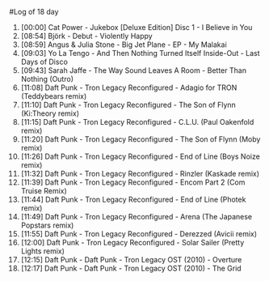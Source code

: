 #Log of 18 day

1. [00:00] Cat Power - Jukebox [Deluxe Edition] Disc 1 - I Believe in You
1. [08:54] Björk - Debut - Violently Happy
1. [08:59] Angus & Julia Stone - Big Jet Plane - EP - My Malakai
1. [09:03] Yo La Tengo - And Then Nothing Turned Itself Inside-Out - Last Days of Disco
1. [09:43] Sarah Jaffe - The Way Sound Leaves A Room - Better Than Nothing (Outro)
1. [11:08] Daft Punk - Tron Legacy Reconfigured - Adagio for TRON (Teddybears remix)
1. [11:10] Daft Punk - Tron Legacy Reconfigured - The Son of Flynn (Ki:Theory remix)
1. [11:15] Daft Punk - Tron Legacy Reconfigured - C.L.U. (Paul Oakenfold remix)
1. [11:20] Daft Punk - Tron Legacy Reconfigured - The Son of Flynn (Moby remix)
1. [11:26] Daft Punk - Tron Legacy Reconfigured - End of Line (Boys Noize remix)
1. [11:32] Daft Punk - Tron Legacy Reconfigured - Rinzler (Kaskade remix)
1. [11:39] Daft Punk - Tron Legacy Reconfigured - Encom Part 2 (Com Truise Remix)
1. [11:44] Daft Punk - Tron Legacy Reconfigured - End of Line (Photek remix)
1. [11:49] Daft Punk - Tron Legacy Reconfigured - Arena (The Japanese Popstars remix)
1. [11:55] Daft Punk - Tron Legacy Reconfigured - Derezzed (Avicii remix)
1. [12:00] Daft Punk - Tron Legacy Reconfigured - Solar Sailer (Pretty Lights remix)
1. [12:15] Daft Punk - Daft Punk - Tron Legacy OST (2010) - Overture
1. [12:17] Daft Punk - Daft Punk - Tron Legacy OST (2010) - The Grid
